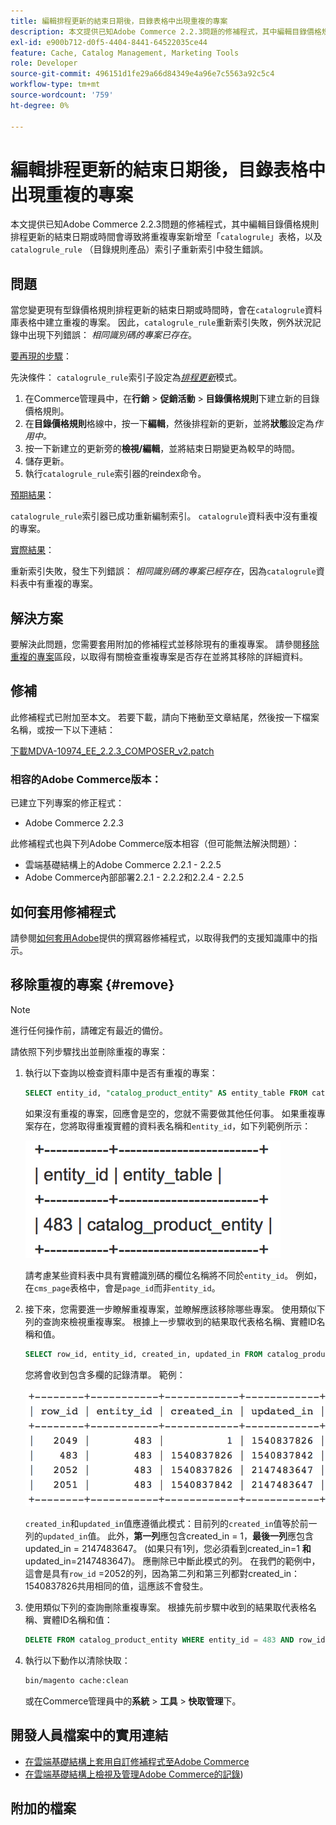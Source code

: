 ```yaml
---
title: 編輯排程更新的結束日期後，目錄表格中出現重複的專案
description: 本文提供已知Adobe Commerce 2.2.3問題的修補程式，其中編輯目錄價格規則排程更新的結束日期或時間會導致將重複專案新增至「catalogrule」表格，以及「catalogrule_rule」（目錄規則產品）索引器重新索引中的錯誤。
exl-id: e900b712-d0f5-4404-8441-64522035ce44
feature: Cache, Catalog Management, Marketing Tools
role: Developer
source-git-commit: 496151d1fe29a66d84349e4a96e7c5563a92c5c4
workflow-type: tm+mt
source-wordcount: '759'
ht-degree: 0%

---
```


# 編輯排程更新的結束日期後，目錄表格中出現重複的專案

本文提供已知Adobe Commerce 2.2.3問題的修補程式，其中編輯目錄價格規則排程更新的結束日期或時間會導致將重複專案新增至「`catalogrule`」表格，以及`catalogrule_rule` （目錄規則產品）索引子重新索引中發生錯誤。

## 問題

當您變更現有型錄價格規則排程更新的結束日期或時間時，會在`catalogrule`資料庫表格中建立重複的專案。 因此，`catalogrule_rule`重新索引失敗，例外狀況記錄中出現下列錯誤： *相同識別碼的專案已存在*。

<u>要再現的步驟</u>：

先決條件： `catalogrule_rule`索引子設定為&#x200B;*[排程更新](https://experienceleague.adobe.com/docs/commerce-operations/implementation-playbook/best-practices/maintenance/indexer-configuration.html)*&#x200B;模式。

1. 在Commerce管理員中，在&#x200B;**行銷** > **促銷活動** > **目錄價格規則**&#x200B;下建立新的目錄價格規則。
1. 在&#x200B;**目錄價格規則**&#x200B;格線中，按一下&#x200B;**編輯**，然後排程新的更新，並將&#x200B;**狀態**&#x200B;設定為&#x200B;*作用中。*
1. 按一下新建立的更新旁的&#x200B;**檢視/編輯**，並將結束日期變更為較早的時間。
1. 儲存更新。
1. 執行`catalogrule_rule`索引器的reindex命令。

<u>預期結果</u>：

`catalogrule_rule`索引器已成功重新編制索引。 `catalogrule`資料表中沒有重複的專案。

<u>實際結果</u>：

重新索引失敗，發生下列錯誤： *相同識別碼的專案已經存在*，因為`catalogrule`資料表中有重複的專案。

## 解決方案

要解決此問題，您需要套用附加的修補程式並移除現有的重複專案。 請參閱[移除重複的專案](#remove)區段，以取得有關檢查重複專案是否存在並將其移除的詳細資料。

## 修補

此修補程式已附加至本文。 若要下載，請向下捲動至文章結尾，然後按一下檔案名稱，或按一下以下連結：

[下載MDVA-10974\_EE\_2.2.3\_COMPOSER\_v2.patch](assets/MDVA-10974_EE_2.2.3_COMPOSER_v2.patch.zip)

### 相容的Adobe Commerce版本：

已建立下列專案的修正程式：

* Adobe Commerce 2.2.3

此修補程式也與下列Adobe Commerce版本相容（但可能無法解決問題）：

* 雲端基礎結構上的Adobe Commerce 2.2.1 - 2.2.5
* Adobe Commerce內部部署2.2.1 - 2.2.2和2.2.4 - 2.2.5

## 如何套用修補程式

請參閱[如何套用Adobe](/help/how-to/general/how-to-apply-a-composer-patch-provided-by-magento.md)提供的撰寫器修補程式，以取得我們的支援知識庫中的指示。

## 移除重複的專案 {#remove}

>[!NOTE]
>
>進行任何操作前，請確定有最近的備份。

請依照下列步驟找出並刪除重複的專案：

1. 執行以下查詢以檢查資料庫中是否有重複的專案：

   ```SQL
   SELECT entity_id, "catalog_product_entity" AS entity_table FROM catalog_product_entity GROUP BY entity_id, created_in HAVING COUNT(*) > 1    UNION    SELECT entity_id, "catalog_product_entity" AS entity_table FROM catalog_product_entity group by entity_id, updated_in having count(*) > 1    UNION    SELECT rule_id as entity_id, "catalogrule" AS entity_table FROM catalogrule GROUP BY entity_id, created_in HAVING COUNT(*) > 1    UNION    SELECT rule_id as entity_id, "catalogrule" AS entity_table FROM catalogrule GROUP BY entity_id, updated_in HAVING COUNT(*) > 1    UNION    SELECT rule_id as entity_id, "salesrule" AS entity_table FROM salesrule GROUP BY entity_id, created_in HAVING COUNT(*) > 1    UNION    SELECT rule_id as entity_id, "salesrule" AS entity_table FROM salesrule GROUP BY entity_id, updated_in HAVING COUNT(*) > 1    UNION    SELECT page_id as entity_id, "cms_page" AS entity_table FROM cms_page GROUP BY entity_id, created_in HAVING COUNT(*) > 1    UNION    SELECT page_id as entity_id, "cms_page" AS entity_table FROM cms_page GROUP BY entity_id, updated_in HAVING COUNT(*) > 1    UNION    SELECT block_id as entity_id, "cms_block" AS entity_table FROM cms_block GROUP BY entity_id, created_in HAVING COUNT(*) > 1    UNION    SELECT block_id as entity_id, "cms_block" AS entity_table FROM cms_block GROUP BY entity_id, updated_in HAVING COUNT(*) > 1;
   ```

   如果沒有重複的專案，回應會是空的，您就不需要做其他任何事。 如果重複專案存在，您將取得重複實體的資料表名稱和`entity_id`，如下列範例所示：

   ![table_results1.png](assets/table_results1.png)

   請考慮某些資料表中具有實體識別碼的欄位名稱將不同於`entity_id`。 例如，在`cms_page`表格中，會是`page_id`而非`entity_id`。

1. 接下來，您需要進一步瞭解重複專案，並瞭解應該移除哪些專案。 使用類似下列的查詢來檢視重複專案。 根據上一步驟收到的結果取代表格名稱、實體ID名稱和值。

   ```sql
   SELECT row_id, entity_id, created_in, updated_in FROM catalog_product_entity WHERE entity_id = 483 ORDER BY created_in;
   ```

   您將會收到包含多欄的記錄清單。 範例：

   ![table_results2.png](assets/table_results2.png)

   `created_in`和`updated_in`值應遵循此模式：目前列的`created_in`值等於前一列的`updated_in`值。 此外，**第一列**&#x200B;應包含created\_in = 1，**最後一列**&#x200B;應包含updated\_in = 2147483647。 (如果只有1列，您必須看到created\_in=1 **和** updated\_in=2147483647)。 應刪除已中斷此模式的列。 在我們的範例中，這會是具有`row_id` =2052的列，因為第二列和第三列都對created_in： 1540837826共用相同的值，這應該不會發生。

1. 使用類似下列的查詢刪除重複專案。 根據先前步驟中收到的結果取代表格名稱、實體ID名稱和值：

   ```sql
   DELETE FROM catalog_product_entity WHERE entity_id = 483 AND row_id = 2052;
   ```

1. 執行以下動作以清除快取：

   ```bash
   bin/magento cache:clean
   ```

   或在Commerce管理員中的&#x200B;**系統** > **工具** > **快取管理**&#x200B;下。

## 開發人員檔案中的實用連結

* [在雲端基礎結構上套用自訂修補程式至Adobe Commerce](https://experienceleague.adobe.com/docs/commerce-cloud-service/user-guide/develop/upgrade/apply-patches.html)
* [在雲端基礎結構上檢視及管理Adobe Commerce的記錄](https://experienceleague.adobe.com/docs/commerce-cloud-service/user-guide/develop/test/log-locations.html))

## 附加的檔案
